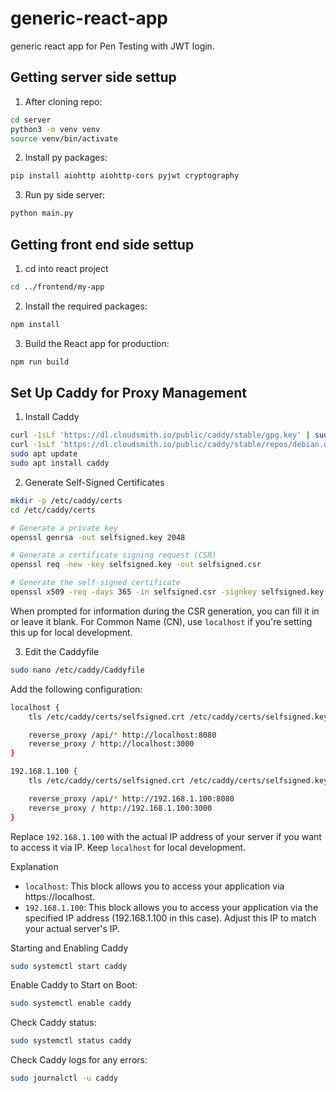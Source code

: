 # generic-react-app
generic react app for Pen Testing with JWT login. 


## Getting server side settup
1. After cloning repo:
```bash
cd server
python3 -m venv venv
source venv/bin/activate

```
2. Install py packages:
```bash
pip install aiohttp aiohttp-cors pyjwt cryptography
```

3. Run py side server:
```bash
python main.py
```

## Getting front end side settup

1. cd into react project
```bash
cd ../frontend/my-app
```
2. Install the required packages:
```bash
npm install
```
3. Build the React app for production:
```bash
npm run build
```

## Set Up Caddy for Proxy Management

1. Install Caddy
```bash
curl -1sLf 'https://dl.cloudsmith.io/public/caddy/stable/gpg.key' | sudo apt-key add -
curl -1sLf 'https://dl.cloudsmith.io/public/caddy/stable/repos/debian.deb.txt' | sudo tee /etc/apt/sources.list.d/caddy-stable.list
sudo apt update
sudo apt install caddy
```

2. Generate Self-Signed Certificates
```bash
mkdir -p /etc/caddy/certs
cd /etc/caddy/certs

# Generate a private key
openssl genrsa -out selfsigned.key 2048

# Generate a certificate signing request (CSR)
openssl req -new -key selfsigned.key -out selfsigned.csr

# Generate the self-signed certificate
openssl x509 -req -days 365 -in selfsigned.csr -signkey selfsigned.key -out selfsigned.crt
```
When prompted for information during the CSR generation, you can fill it in or leave it blank. For Common Name (CN), use `localhost` if you're setting this up for local development.


3. Edit the Caddyfile
```bash
sudo nano /etc/caddy/Caddyfile
```
Add the following configuration:

```bash
localhost {
    tls /etc/caddy/certs/selfsigned.crt /etc/caddy/certs/selfsigned.key

    reverse_proxy /api/* http://localhost:8080
    reverse_proxy / http://localhost:3000
}

192.168.1.100 {
    tls /etc/caddy/certs/selfsigned.crt /etc/caddy/certs/selfsigned.key

    reverse_proxy /api/* http://192.168.1.100:8080
    reverse_proxy / http://192.168.1.100:3000
}

```
Replace `192.168.1.100` with the actual IP address of your server if you want to access it via IP. Keep `localhost` for local development.

Explanation
* `localhost`: This block allows you to access your application via https://localhost.
* `192.168.1.100`: This block allows you to access your application via the specified IP address (192.168.1.100 in this case). Adjust this IP to match your actual server's IP.

Starting and Enabling Caddy
```bash
sudo systemctl start caddy
```

Enable Caddy to Start on Boot:
```bash
sudo systemctl enable caddy
```

Check Caddy status:
```bash
sudo systemctl status caddy
```

Check Caddy logs for any errors:
```bash
sudo journalctl -u caddy
```
